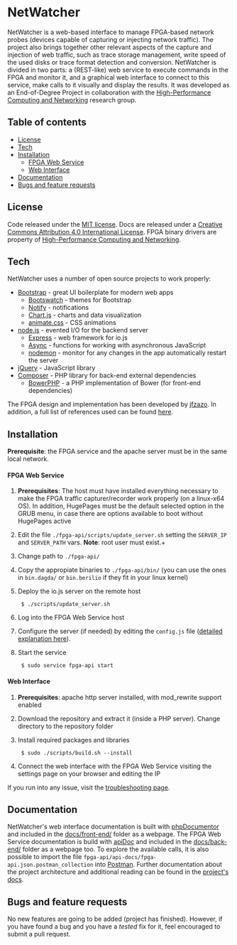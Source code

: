 # NetWatcher

NetWatcher is a web-based interface to manage FPGA-based network probes (devices capable of capturing or injecting network traffic). The project also brings together other relevant aspects of the capture and injection of web traffic, such as trace storage management, write speed of the used disks or trace format detection and conversion. NetWatcher is divided in two parts: a (REST-like) web service to execute commands in the FPGA and monitor it, and a graphical web interface to connect to this service, make calls to it visually and display the results. It was developed as an End-of-Degree Project in collaboration with the [High-Performance Computing and Networking](http://www.hpcn.es/) research group.

## Table of contents

- [License](#license)
- [Tech](#tech)
- [Installation](#installation)
     - [FPGA Web Service](#fpga-web-service)
     - [Web Interface](#web-interface)
- [Documentation](#documentation)
- [Bugs and feature requests](#bugs-and-feature-requests)


License
----
Code released under the [MIT license](LICENSE.md). Docs are released under a [Creative Commons Attribution 4.0 International License](http://creativecommons.org/licenses/by/4.0/). FPGA binary drivers are property of [High-Performance Computing and Networking](http://www.hpcn.es/).

Tech
----

NetWatcher uses a number of open source projects to work properly:

* [Bootstrap](http://getbootstrap.com/) - great UI boilerplate for modern web apps
    * [Bootswatch](http://bootswatch.com/) - themes for Bootstrap
    * [Notify](https://github.com/mouse0270/bootstrap-notify) - notifications
    * [Chart.js](http://www.chartjs.org/) - charts and data visualization
    * [animate.css](http://daneden.github.io/animate.css/) - CSS animations
* [node.js](https://nodejs.org/) - evented I/O for the backend server
    * [Express](http://expressjs.com/) - web framework for io.js
    * [Async](https://github.com/caolan/async) - functions for working with asynchronous JavaScript
    * [nodemon](http://nodemon.io/) - monitor for any changes in the app automatically restart the server
* [jQuery](https://jquery.com) - JavaScript library
* [Composer](https://getcomposer.org) - PHP library for back-end external dependencies
    * [BowerPHP](http://bowerphp.org/) - a PHP implementation of Bower (for front-end dependencies)

The FPGA design and implementation has been developed by [jfzazo](https://github.com/jfzazo). In addition, a full list of references used can be found [here](docs/wiki/References.md).

Installation
----
**Prerequisite**: the FPGA service and the apache server must be in the same local network.

#### FPGA Web Service
1. **Prerequisites**: The host must have installed everything necessary to make the FPGA traffic capturer/recorder work properly (on a linux-x64 OS). In addition, HugePages must be the default selected option in the GRUB menu, in case there are options available to boot without HugePages active
2. Edit the file `./fpga-api/scripts/update_server.sh` setting the `SERVER_IP` and `SERVER_PATH` vars. **Note**: root user must exist.+
3. Change path to `./fpga-api/`
4. Copy the appropiate binaries to `./fpga-api/bin/` (you can use the ones in `bin.dagda/` or `bin.berilio` if they fit in your linux kernel)
5. Deploy the io.js server on the remote host

        $ ./scripts/update_server.sh
6. Log into the FPGA Web Service host
7. Configure the server (if needed) by editing the `config.js` file ([detailed explanation here](docs/wiki/FPGA_Configuration.md)).
8. Start the service

        $ sudo service fpga-api start

#### Web Interface
1. **Prerequisites**: apache http server installed, with mod_rewrite support enabled
2. Download the repository and extract it (inside a PHP server). Change directory to the repository folder
3. Install required packages and libraries

        $ sudo ./scripts/build.sh --install
4. Connect the web interface with the FPGA Web Service visiting the settings page on your browser and editing the IP

If you run into any issue, visit the [troubleshooting page](docs/wiki/Troubleshooting.md).

Documentation
----
NetWatcher's web interface documentation is built with [phpDocumentor](https://www.phpdoc.org) and included in the [docs/front-end/](docs/front-end/) folder as a webpage. The FPGA Web Service documentation is build with [apiDoc](http://apidocjs.com/) and included in the [docs/back-end/](docs/back-end/) folder as a webpage too. To explore the available calls, it is also possible to import the file `fpga-api/api-docs/fpga-api.json.postman_collection` into [Postman](http://www.getpostman.com). Further documentation about the project architecture and additional reading can be found in the [project's docs](docs/).

Bugs and feature requests
----
No new features are going to be added (project has finished). However, if you have found a bug and you have a *tested* fix for it, feel encouraged to submit a pull request.
